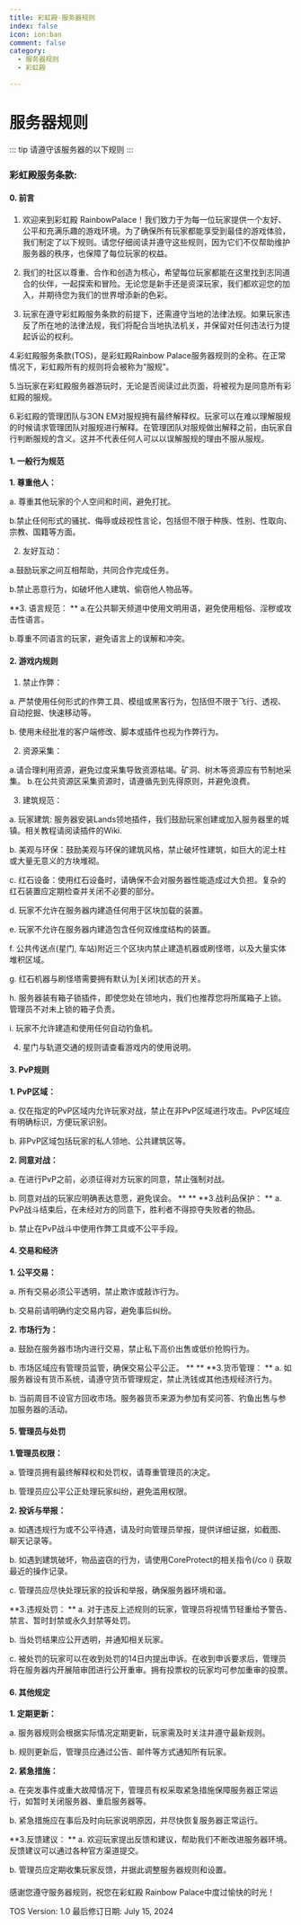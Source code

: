```yaml
---
title: 彩虹殿-服务器规则
index: false
icon: ion:ban
comment: false
category:
  - 服务器规则
  - 彩虹殿

---
```


# 服务器规则

::: tip
请遵守该服务器的以下规则
:::

### **彩虹殿服务条款:** 

#### **0. 前言**

1. 欢迎来到彩虹殿 RainbowPalace！我们致力于为每一位玩家提供一个友好、公平和充满乐趣的游戏环境。为了确保所有玩家都能享受到最佳的游戏体验，我们制定了以下规则。请您仔细阅读并遵守这些规则，因为它们不仅帮助维护服务器的秩序，也保障了每位玩家的权益。



2. 我们的社区以尊重、合作和创造为核心，希望每位玩家都能在这里找到志同道合的伙伴，一起探索和冒险。无论您是新手还是资深玩家，我们都欢迎您的加入，并期待您为我们的世界增添新的色彩。



3. 玩家在遵守彩虹殿服务条款的前提下，还需遵守当地的法律法规。如果玩家违反了所在地的法律法规，我们将配合当地执法机关，并保留对任何违法行为提起诉讼的权利。


4.彩虹殿服务条款(TOS)，是彩虹殿Rainbow Palace服务器规则的全称。在正常情况下，彩虹殿所有的规则将会被称为“服规”。

5.当玩家在彩虹殿服务器游玩时，无论是否阅读过此页面，将被视为是同意所有彩虹殿的服规。

6.彩虹殿的管理团队与3ON EM对服规拥有最终解释权。玩家可以在难以理解服规的时候请求管理团队对服规进行解释。在管理团队对服规做出解释之前，由玩家自行判断服规的含义。这并不代表任何人可以以误解服规的理由不服从服规。



#### **1. 一般行为规范**



**1. 尊重他人：**

  a. 尊重其他玩家的个人空间和时间，避免打扰。

  b.禁止任何形式的骚扰、侮辱或歧视性言论，包括但不限于种族、性别、性取向、宗教、国籍等方面。

2. 友好互动：

  a.鼓励玩家之间互相帮助，共同合作完成任务。

  b.禁止恶意行为，如破坏他人建筑、偷窃他人物品等。

**3. 语言规范：
**
  a.在公共聊天频道中使用文明用语，避免使用粗俗、淫秽或攻击性语言。

  b.尊重不同语言的玩家，避免语言上的误解和冲突。





#### **2. 游戏内规则**



1. 禁止作弊：



  a. 严禁使用任何形式的作弊工具、模组或黑客行为，包括但不限于飞行、透视、自动挖掘、快速移动等。



   b. 使用未经批准的客户端修改、脚本或插件也视为作弊行为。 



2. 资源采集：


  a.请合理利用资源，避免过度采集导致资源枯竭。矿洞、树木等资源应有节制地采集。
  b.在公共资源区采集资源时，请遵循先到先得原则，并避免浪费。 



3. 建筑规范：

  a. 玩家建筑: 服务器安装Lands领地插件，我们鼓励玩家创建或加入服务器里的城镇。相关教程请阅读插件的Wiki.

  b. 美观与环保：鼓励美观与环保的建筑风格，禁止破坏性建筑，如巨大的泥土柱或大量无意义的方块堆砌。

  c. 红石设备：使用红石设备时，请确保不会对服务器性能造成过大负担。复杂的红石装置应定期检查并关闭不必要的部分。

  d. 玩家不允许在服务器内建造任何用于区块加载的装置。

  e. 玩家不允许在服务器内建造包含任何双维度结构的装置。

  f. 公共传送点(星门, 车站)附近三个区块内禁止建造机器或刷怪塔，以及大量实体堆积区域。

  g. 红石机器与刷怪塔需要拥有默认为[关闭]状态的开关。

  h. 服务器装有箱子锁插件，即使您处在领地内，我们也推荐您将所属箱子上锁。管理员不对未上锁的箱子负责。

  i. 玩家不允许建造和使用任何自动钓鱼机。



4. 星门与轨道交通的规则请查看游戏内的使用说明。

#### **3. PvP规则**



**1. PvP区域：**

  a. 仅在指定的PvP区域内允许玩家对战，禁止在非PvP区域进行攻击。PvP区域应有明确标识，方便玩家识别。

  b. 非PvP区域包括玩家的私人领地、公共建筑区等。

**2. 同意对战：**

  a. 在进行PvP之前，必须征得对方玩家的同意，禁止强制对战。

  b. 同意对战的玩家应明确表达意愿，避免误会。
**
**
**3.战利品保护：
**
  a. PvP战斗结束后，在未经对方的同意下，胜利者不得掠夺失败者的物品。

  b. 禁止在PvP战斗中使用作弊工具或不公平手段。



#### **4. 交易和经济**



**1. 公平交易：**

  a. 所有交易必须公平透明，禁止欺诈或敲诈行为。

  b. 交易前请明确约定交易内容，避免事后纠纷。

**2. 市场行为：**

  a. 鼓励在服务器市场内进行交易，禁止私下高价出售或低价抢购行为。

  b. 市场区域应有管理员监管，确保交易公平公正。
**
**
**3.货币管理：
**
  a. 如服务器设有货币系统，请遵守货币管理规定，禁止洗钱或其他违规经济行为。

  b. 当前周目不设官方回收市场。服务器货币来源为参加有奖问答、钓鱼出售与参加服务器的活动。



#### **5. 管理员与处罚**



**1.管理员权限：**

  a. 管理员拥有最终解释权和处罚权，请尊重管理员的决定。

  b. 管理员应公平公正处理玩家纠纷，避免滥用权限。

**2. 投诉与举报：**

  a. 如遇违规行为或不公平待遇，请及时向管理员举报，提供详细证据，如截图、聊天记录等。

  b. 如遇到建筑破坏，物品盗窃的行为，请使用CoreProtect的相关指令(/co i) 获取最近的操作记录。

  c. 管理员应尽快处理玩家的投诉和举报，确保服务器环境和谐。

**3.违规处罚：
**
  a. 对于违反上述规则的玩家，管理员将视情节轻重给予警告、禁言、暂时封禁或永久封禁等处罚。

  b. 当处罚结果应公开透明，并通知相关玩家。



  c. 被处罚的玩家可以在收到处罚的14日内提出申诉。在收到申诉要求后，管理员将在服务器内开展陪审团进行公开重审。拥有投票权的玩家均可参加重审的投票。



#### **6. 其他规定**



**1. 定期更新：**

  a. 服务器规则会根据实际情况定期更新，玩家需及时关注并遵守最新规则。

  b. 规则更新后，管理员应通过公告、邮件等方式通知所有玩家。

**2. 紧急措施：**

  a. 在突发事件或重大故障情况下，管理员有权采取紧急措施保障服务器正常运行，如暂时关闭服务器、重启服务器等。

  b. 紧急措施应在事后及时向玩家说明原因，并尽快恢复服务器正常运行。

**3.反馈建议：
**
  a. 欢迎玩家提出反馈和建议，帮助我们不断改进服务器环境。反馈建议可以通过各种官方渠道提交。

  b. 管理员应定期收集玩家反馈，并据此调整服务器规则和设置。



####  

感谢您遵守服务器规则，祝您在彩虹殿 Rainbow Palace中度过愉快的时光！

TOS Version: 1.0
最后修订日期: July 15, 2024
